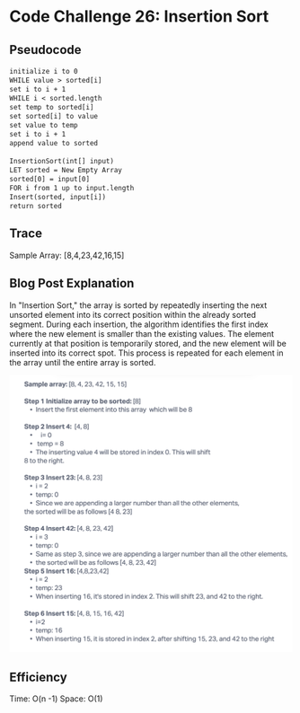 # Code Challenge 26: Insertion Sort

## Pseudocode

```Insert(int[] sorted, int value)
initialize i to 0
WHILE value > sorted[i]
set i to i + 1
WHILE i < sorted.length
set temp to sorted[i]
set sorted[i] to value
set value to temp
set i to i + 1
append value to sorted

InsertionSort(int[] input)
LET sorted = New Empty Array
sorted[0] = input[0]
FOR i from 1 up to input.length
Insert(sorted, input[i])
return sorted
```

## Trace

Sample Array: [8,4,23,42,16,15]


## Blog Post Explanation

In "Insertion Sort," the array is sorted by repeatedly inserting the next unsorted element into its correct position within the already sorted segment. During each insertion, the algorithm identifies the first index where the new element is smaller than the existing values. The element currently at that position is temporarily stored, and the new element will be inserted into its correct spot. This process is repeated for each element in the array until the entire array is sorted.

![Insertion Sort Image](insertsortimg.png)


## Efficiency
Time: O(n -1)
Space: O(1)
